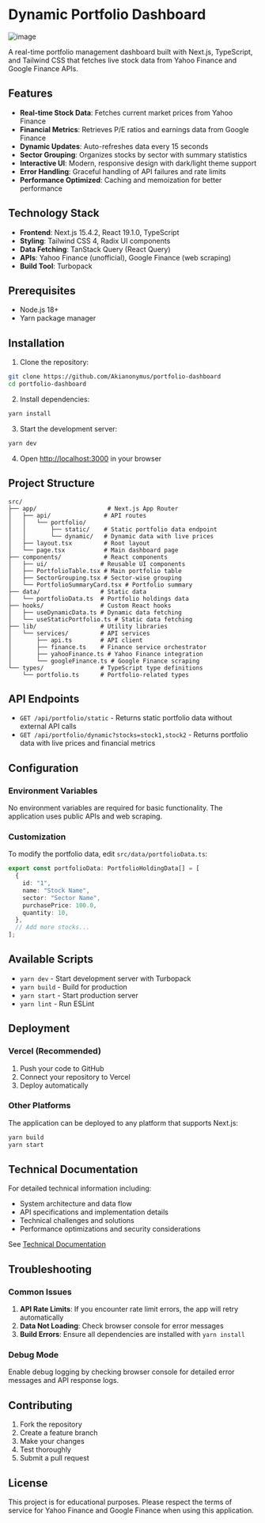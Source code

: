# Dynamic Portfolio Dashboard

<img alt="image" src="https://github.com/user-attachments/assets/7dbaca53-6002-4ab9-8005-f3fc5d055b0e" />


A real-time portfolio management dashboard built with Next.js, TypeScript, and Tailwind CSS that fetches live stock data from Yahoo Finance and Google Finance APIs.

## Features

- **Real-time Stock Data**: Fetches current market prices from Yahoo Finance
- **Financial Metrics**: Retrieves P/E ratios and earnings data from Google Finance
- **Dynamic Updates**: Auto-refreshes data every 15 seconds
- **Sector Grouping**: Organizes stocks by sector with summary statistics
- **Interactive UI**: Modern, responsive design with dark/light theme support
- **Error Handling**: Graceful handling of API failures and rate limits
- **Performance Optimized**: Caching and memoization for better performance

## Technology Stack

- **Frontend**: Next.js 15.4.2, React 19.1.0, TypeScript
- **Styling**: Tailwind CSS 4, Radix UI components
- **Data Fetching**: TanStack Query (React Query)
- **APIs**: Yahoo Finance (unofficial), Google Finance (web scraping)
- **Build Tool**: Turbopack

## Prerequisites

- Node.js 18+
- Yarn package manager

## Installation

1. Clone the repository:

```bash
git clone https://github.com/Akianonymus/portfolio-dashboard
cd portfolio-dashboard
```

2. Install dependencies:

```bash
yarn install
```

3. Start the development server:

```bash
yarn dev
```

4. Open [http://localhost:3000](http://localhost:3000) in your browser

## Project Structure

```
src/
├── app/                    # Next.js App Router
│   ├── api/               # API routes
│   │   └── portfolio/
│   │       ├── static/    # Static portfolio data endpoint
│   │       └── dynamic/   # Dynamic data with live prices
│   ├── layout.tsx         # Root layout
│   └── page.tsx           # Main dashboard page
├── components/            # React components
│   ├── ui/               # Reusable UI components
│   ├── PortfolioTable.tsx # Main portfolio table
│   ├── SectorGrouping.tsx # Sector-wise grouping
│   └── PortfolioSummaryCard.tsx # Portfolio summary
├── data/                 # Static data
│   └── portfolioData.ts  # Portfolio holdings data
├── hooks/                # Custom React hooks
│   ├── useDynamicData.ts # Dynamic data fetching
│   └── useStaticPortfolio.ts # Static data fetching
├── lib/                  # Utility libraries
│   └── services/         # API services
│       ├── api.ts        # API client
│       ├── finance.ts    # Finance service orchestrator
│       ├── yahooFinance.ts # Yahoo Finance integration
│       └── googleFinance.ts # Google Finance scraping
└── types/                # TypeScript type definitions
    └── portfolio.ts      # Portfolio-related types
```

## API Endpoints

- `GET /api/portfolio/static` - Returns static portfolio data without external API calls
- `GET /api/portfolio/dynamic?stocks=stock1,stock2` - Returns portfolio data with live prices and financial metrics

## Configuration

### Environment Variables

No environment variables are required for basic functionality. The application uses public APIs and web scraping.

### Customization

To modify the portfolio data, edit `src/data/portfolioData.ts`:

```typescript
export const portfolioData: PortfolioHoldingData[] = [
  {
    id: "1",
    name: "Stock Name",
    sector: "Sector Name",
    purchasePrice: 100.0,
    quantity: 10,
  },
  // Add more stocks...
];
```

## Available Scripts

- `yarn dev` - Start development server with Turbopack
- `yarn build` - Build for production
- `yarn start` - Start production server
- `yarn lint` - Run ESLint

## Deployment

### Vercel (Recommended)

1. Push your code to GitHub
2. Connect your repository to Vercel
3. Deploy automatically

### Other Platforms

The application can be deployed to any platform that supports Next.js:

```bash
yarn build
yarn start
```

## Technical Documentation

For detailed technical information including:

- System architecture and data flow
- API specifications and implementation details
- Technical challenges and solutions
- Performance optimizations and security considerations

See [Technical Documentation](doc.md)

## Troubleshooting

### Common Issues

1. **API Rate Limits**: If you encounter rate limit errors, the app will retry automatically
2. **Data Not Loading**: Check browser console for error messages
3. **Build Errors**: Ensure all dependencies are installed with `yarn install`

### Debug Mode

Enable debug logging by checking browser console for detailed error messages and API response logs.

## Contributing

1. Fork the repository
2. Create a feature branch
3. Make your changes
4. Test thoroughly
5. Submit a pull request

## License

This project is for educational purposes. Please respect the terms of service for Yahoo Finance and Google Finance when using this application.
